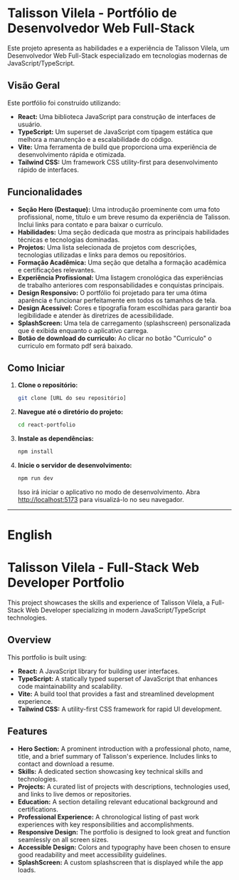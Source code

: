 # Talisson Vilela - Portfólio de Desenvolvedor Web Full-Stack

Este projeto apresenta as habilidades e a experiência de Talisson Vilela, um Desenvolvedor Web Full-Stack especializado em tecnologias modernas de JavaScript/TypeScript.

## Visão Geral

Este portfólio foi construído utilizando:

*   **React:** Uma biblioteca JavaScript para construção de interfaces de usuário.
*   **TypeScript:** Um superset de JavaScript com tipagem estática que melhora a manutenção e a escalabilidade do código.
*   **Vite:** Uma ferramenta de build que proporciona uma experiência de desenvolvimento rápida e otimizada.
*   **Tailwind CSS:** Um framework CSS utility-first para desenvolvimento rápido de interfaces.

## Funcionalidades

*   **Seção Hero (Destaque):** Uma introdução proeminente com uma foto profissional, nome, título e um breve resumo da experiência de Talisson. Inclui links para contato e para baixar o currículo.
*   **Habilidades:** Uma seção dedicada que mostra as principais habilidades técnicas e tecnologias dominadas.
*   **Projetos:** Uma lista selecionada de projetos com descrições, tecnologias utilizadas e links para demos ou repositórios.
*   **Formação Acadêmica:** Uma seção que detalha a formação acadêmica e certificações relevantes.
*   **Experiência Profissional:** Uma listagem cronológica das experiências de trabalho anteriores com responsabilidades e conquistas principais.
*   **Design Responsivo:** O portfólio foi projetado para ter uma ótima aparência e funcionar perfeitamente em todos os tamanhos de tela.
*   **Design Acessível:** Cores e tipografia foram escolhidas para garantir boa legibilidade e atender às diretrizes de acessibilidade.
*   **SplashScreen:** Uma tela de carregamento (splashscreen) personalizada que é exibida enquanto o aplicativo carrega.
* **Botão de download do curriculo:** Ao clicar no botão "Curriculo" o curriculo em formato pdf será baixado.

## Como Iniciar

1.  **Clone o repositório:**
    ```bash
    git clone [URL do seu repositório]
    ```
2.  **Navegue até o diretório do projeto:**
    ```bash
    cd react-portfolio
    ```
3.  **Instale as dependências:**
    ```bash
    npm install
    ```
4.  **Inicie o servidor de desenvolvimento:**
    ```bash
    npm run dev
    ```

    Isso irá iniciar o aplicativo no modo de desenvolvimento. Abra [http://localhost:5173](http://localhost:5173) para visualizá-lo no seu navegador.

---


# English
# Talisson Vilela - Full-Stack Web Developer Portfolio

This project showcases the skills and experience of Talisson Vilela, a Full-Stack Web Developer specializing in modern JavaScript/TypeScript technologies.

## Overview

This portfolio is built using:

*   **React:** A JavaScript library for building user interfaces.
*   **TypeScript:** A statically typed superset of JavaScript that enhances code maintainability and scalability.
*   **Vite:** A build tool that provides a fast and streamlined development experience.
*   **Tailwind CSS:** A utility-first CSS framework for rapid UI development.

## Features

*   **Hero Section:** A prominent introduction with a professional photo, name, title, and a brief summary of Talisson's experience. Includes links to contact and download a resume.
*   **Skills:** A dedicated section showcasing key technical skills and technologies.
*   **Projects:** A curated list of projects with descriptions, technologies used, and links to live demos or repositories.
*   **Education:** A section detailing relevant educational background and certifications.
*   **Professional Experience:** A chronological listing of past work experiences with key responsibilities and accomplishments.
*   **Responsive Design:** The portfolio is designed to look great and function seamlessly on all screen sizes.
*   **Accessible Design:** Colors and typography have been chosen to ensure good readability and meet accessibility guidelines.
* **SplashScreen:** A custom splashscreen that is displayed while the app loads.

